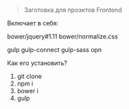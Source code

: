 > Заготовка для проэктов Frontend

Включает в себя:

bower/jquery#1.11
bower/normalize.css

gulp
gulp-connect
gulp-sass
opn

Как его установить?

1. git clone
2. npm i
3. bower i
4. gulp